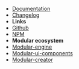 - [Documentation](guide "Modular-plugin-url-checker - documentation")
- [Changelog](changelog "Modular-plugin-url-checker - changelog")
- **Links**
- [Github](https://github.com/cianciarusocataldo/modular-plugin-url-checker)
- [NPM](https://www.npmjs.com/package/modular-plugin-url-checker)
- **Modular ecosystem**
- [Modular-engine](https://github.com/cianciarusocataldo/modular-engine)
- [Modular-ui-components](https://github.com/cianciarusocataldo/modular-ui-components)
- [Modular-creator](https://github.com/cianciarusocataldo/modular-ui-creator)